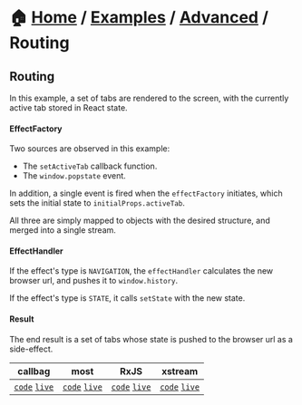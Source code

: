 # 🏠 [Home](../../../) / [Examples](../../) / [Advanced](../) / Routing

## Routing

In this example, a set of tabs are rendered to the screen, with the currently active tab stored in React state.

#### EffectFactory

Two sources are observed in this example:

- The `setActiveTab` callback function.
- The `window.popstate` event.

In addition, a single event is fired when the `effectFactory` initiates, which sets the initial state to `initialProps.activeTab`.

All three are simply mapped to objects with the desired structure, and merged into a single stream.

#### EffectHandler

If the effect's type is `NAVIGATION`, the `effectHandler` calculates the new browser url, and pushes it to `window.history`.

If the effect's type is `STATE`, it calls `setState` with the new state.

#### Result

The end result is a set of tabs whose state is pushed to the browser url as a side-effect.

| callbag | most | RxJS | xstream |
| --- | --- | --- | --- |
| [`code`](./callbag) [`live`](https://stackblitz.com/github/troch/refract/tree/master/examples/advanced/routing/callbag) | [`code`](./most) [`live`](https://stackblitz.com/github/troch/refract/tree/master/examples/advanced/routing/most)  | [`code`](./rxjs) [`live`](https://stackblitz.com/github/troch/refract/tree/master/examples/advanced/routing/rxjs)  | [`code`](./xstream) [`live`](https://stackblitz.com/github/troch/refract/tree/master/examples/advanced/routing/xstream)  |

